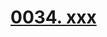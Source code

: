 # [0034. xxx](https://github.com/Tdahuyou/chrome/tree/main/0034.%20xxx)

<!-- region:toc -->

<!-- endregion:toc -->


